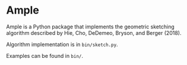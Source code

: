 # Ample

Ample is a Python package that implements the geometric sketching algorithm described by Hie, Cho, DeDemeo, Bryson, and Berger (2018).

Algorithm implementation is in `bin/sketch.py`.

Examples can be found in `bin/`.